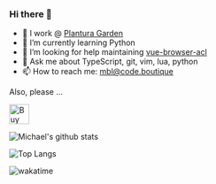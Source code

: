### Hi there 👋

- 🔭 I work @ [Plantura Garden](https://plantura.garden)
- 🌱 I’m currently learning Python
- 🤔 I’m looking for help maintaining [vue-browser-acl](https://github.com/mblarsen/vue-browser-acl)
- 💬 Ask me about TypeScript, git, vim, lua, python
- 📫 How to reach me: mbl@code.boutique

Also, please …

<a href='https://ko-fi.com/A0A42XRCV' target='_blank'><img height='36' style='border:0px;height:36px;' src='https://cdn.ko-fi.com/cdn/kofi3.png?v=2' border='0' alt='Buy Me a Coffee at ko-fi.com' /></a>

![Michael's github stats](https://github-readme-stats.vercel.app/api?username=mblarsen&show_icons=true&theme=graywhite&hide_title=true)

![Top Langs](https://github-readme-stats.vercel.app/api/top-langs/?username=mblarsen&layout=compact)

![wakatime](https://wakatime.com/badge/user/a165011f-1a10-41c0-bb04-151697e4440c.svg)
